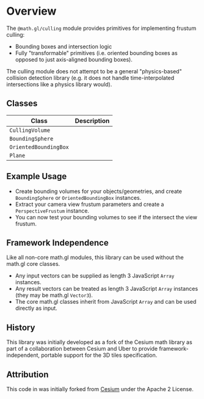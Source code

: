 # Overview

The `@math.gl/culling` module provides primitives for implementing frustum culling:

- Bounding boxes and intersection logic
- Fully "transformable" primitives (i.e. oriented bounding boxes as opposed to just axis-aligned bounding boxes).

The culling module does not attempt to be a general "physics-based" collision detection library (e.g. it does not handle time-interpolated intersections like a physics library would).

## Classes

| Class                 | Description |
| --------------------- | ----------- |
| `CullingVolume`       |             |
| `BoundingSphere`      |             |
| `OrientedBoundingBox` |             |
| `Plane`               |             |

## Example Usage

- Create bounding volumes for your objects/geometries, and create `BoundingSphere` or `OrientedBoundingBox` instances.
- Extract your camera view frustum parameters and create a `PerspectiveFrustum` instance.
- You can now test your bounding volumes to see if the intersect the view frustum.

## Framework Independence

Like all non-core math.gl modules, this library can be used without the math.gl core classes.

- Any input vectors can be supplied as length 3 JavaScript `Array` instances.
- Any result vectors can be treated as length 3 JavaScript `Array` instances (they may be math.gl `Vector3`).
- The core math.gl classes inherit from JavaScript `Array` and can be used directly as input.

## History

This library was initially developed as a fork of the Cesium math library as part of a collaboration between Cesium and Uber to provide framework-independent, portable support for the 3D tiles specification.

## Attribution

This code in was initially forked from [Cesium](https://github.com/AnalyticalGraphicsInc/cesium) under the Apache 2 License.
